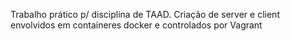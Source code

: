 Trabalho prático p/ disciplina de TAAD. Criação de server e client envolvidos em containeres docker e controlados por Vagrant
